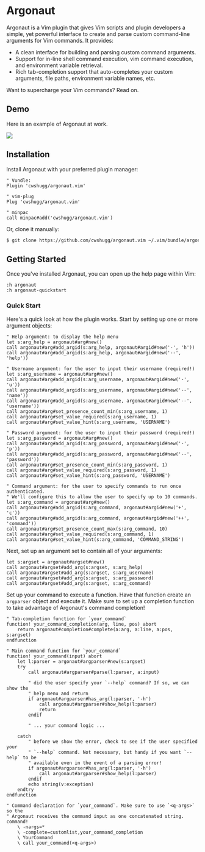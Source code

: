 # Argonaut

Argonaut is a Vim plugin that gives Vim scripts and plugin developers a simple,
yet powerful interface to create and parse custom command-line arguments for
Vim commands. It provides:

* A clean interface for building and parsing custom command arguments.
* Support for in-line shell command execution, vim command execution, and
  environment variable retrieval.
* Rich tab-completion support that auto-completes your custom arguments, file
  paths, environment variable names, etc.

Want to supercharge your Vim commands? Read on.

## Demo

Here is an example of Argonaut at work.

![](https://shugg.dev/images/argonaut.vim/argonaut_demo.gif)

## Installation

Install Argonaut with your preferred plugin manager:

```vim
" Vundle:
Plugin 'cwshugg/argonaut.vim'

" vim-plug
Plug 'cwshugg/argonaut.vim'

" minpac
call minpac#add('cwshugg/argonaut.vim')
```

Or, clone it manually:

```bash
$ git clone https://github.com/cwshugg/argonaut.vim ~/.vim/bundle/argonaut.vim
```

## Getting Started

Once you've installed Argonaut, you can open up the help page within Vim:

```vim
:h argonaut
:h argonaut-quickstart
```

### Quick Start

Here's a quick look at how the plugin works. Start by setting up one or more
argument objects:

```vim
" Help argument: to display the help menu
let s:arg_help = argonaut#arg#new()
call argonaut#arg#add_argid(s:arg_help, argonaut#argid#new('-', 'h'))
call argonaut#arg#add_argid(s:arg_help, argonaut#argid#new('--', 'help'))

" Username argument: for the user to input their username (required!)
let s:arg_username = argonaut#arg#new()
call argonaut#arg#add_argid(s:arg_username, argonaut#argid#new('-', 'u'))
call argonaut#arg#add_argid(s:arg_username, argonaut#argid#new('--', 'name'))
call argonaut#arg#add_argid(s:arg_username, argonaut#argid#new('--', 'username'))
call argonaut#arg#set_presence_count_min(s:arg_username, 1)
call argonaut#arg#set_value_required(s:arg_username, 1)
call argonaut#arg#set_value_hint(s:arg_username, 'USERNAME')

" Password argument: for the user to input their password (required!)
let s:arg_password = argonaut#arg#new()
call argonaut#arg#add_argid(s:arg_password, argonaut#argid#new('-', 'p'))
call argonaut#arg#add_argid(s:arg_password, argonaut#argid#new('--', 'password'))
call argonaut#arg#set_presence_count_min(s:arg_password, 1)
call argonaut#arg#set_value_required(s:arg_password, 1)
call argonaut#arg#set_value_hint(s:arg_password, 'USERNAME')

" Command argument: for the user to specify commands to run once authenticated.
" We'll configure this to allow the user to specify up to 10 commands.
let s:arg_command = argonaut#arg#new()
call argonaut#arg#add_argid(s:arg_command, argonaut#argid#new('+', 'c'))
call argonaut#arg#add_argid(s:arg_command, argonaut#argid#new('++', 'command'))
call argonaut#arg#set_presence_count_max(s:arg_command, 10)
call argonaut#arg#set_value_required(s:arg_command, 1)
call argonaut#arg#set_value_hint(s:arg_command, 'COMMAND_STRING')
```

Next, set up an argument set to contain all of your arguments:

```vim
let s:argset = argonaut#argset#new()
call argonaut#argset#add_arg(s:argset, s:arg_help)
call argonaut#argset#add_arg(s:argset, s:arg_username)
call argonaut#argset#add_arg(s:argset, s:arg_password)
call argonaut#argset#add_arg(s:argset, s:arg_command)
```

Set up your command to execute a function. Have that function create an
`argparser` object and execute it. Make sure to set up a completion function to
take advantage of Argonaut's command completion!

```vim
" Tab-completion function for `your_command`
function! your_command_completion(arg, line, pos) abort
    return argonaut#completion#complete(a:arg, a:line, a:pos, s:argset)
endfunction

" Main command function for `your_command`
function! your_command(input) abort
    let l:parser = argonaut#argparser#new(s:argset)
    try
        call argonaut#argparser#parse(l:parser, a:input)
        
        " did the user specify your `--help` command? If so, we can show the
        " help menu and return
        if argonaut#argparser#has_arg(l:parser, '-h')
            call argonaut#argparser#show_help(l:parser)
            return
        endif

        " ... your command logic ...
    
    catch
        " before we show the error, check to see if the user specified your
        " `--help` command. Not necessary, but handy if you want `--help` to be
        " available even in the event of a parsing error!
        if argonaut#argparser#has_arg(l:parser, '-h')
            call argonaut#argparser#show_help(l:parser)
        endif
        echo string(v:exception)
    endtry
endfunction

" Command declaration for `your_command`. Make sure to use `<q-args>` so the
" Argonaut receives the command input as one concatenated string.
command!
    \ -nargs=*
    \ -complete=customlist,your_command_completion
    \ YourCommand
    \ call your_command(<q-args>)
```

